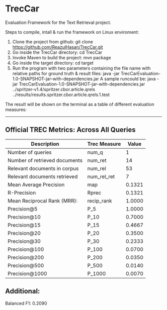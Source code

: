 # TrecCar

Evaluation Framework for the Text Retrieval project.

Steps to compile, intall & run the framework on Linux enviroment:

1. Clone the project from github: git clone https://github.com/ReazulHasan/TrecCar.git
2. Go inside the TrecCar directory: cd TrecCar
3. Invoke Maven to build the project: mvn package
4. Go inside the target directory: cd target
5. Run the program with two parameters containing the file name with relative paths for ground truth & result files: java -jar
TrecCarEvaluation-1.0-SNAPSHOT-jar-with-dependencies.jar <ground-truth-qrelfile> <results-qrelfile>
A sample runcould be: java -jar TrecCarEvaluation-1.0-SNAPSHOT-jar-with-dependencies.jar ../spritzer-v1.4/spritzer.cbor.article.qrels ../results/results.spritzer.cbor.article.qrels.1.test

The result will be shown on the terminal as a table of different evaluation measures:

-----------------------------------------------------------------
Official TREC Metrics: Across All Queries
-----------------------------------------------------------------

|Description                       |Trec Measure     |Value |
|-----------                       |------------     |----- |
|Number of queries                 |num_q            |1     |
|Number of retrieved documents     |num_ret          |14    |
|Relevant documents in corpus      |num_rel          |53    |
|Relevant documents retrieved      |num_rel_ret      |7     |
|Mean Average Precision            |map              |0.1321|
|R-Precision                       |Rprec            |0.1321|
|Mean Reciprocal Rank (MRR):       |recip_rank       |1.0000|
|Precision@5                       |P_5              |1.0000|
|Precision@10                      |P_10             |0.7000|
|Precision@15                      |P_15             |0.4667|
|Precision@20                      |P_20             |0.3500|
|Precision@30                      |P_30             |0.2333|
|Precision@100                     |P_100            |0.0700|
|Precision@200                     |P_200            |0.0350|
|Precision@500                     |P_500            |0.0140|
|Precision@1000                    |P_1000           |0.0070|

Additional:
-----------------------------------------------------------------
Balanced F1:                                       0.2090


